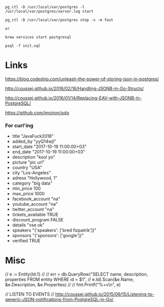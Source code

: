 ```
pg_ctl -D /usr/local/var/postgres -l /usr/local/var/postgres/server.log start

pg_ctl -D /usr/local/var/postgres stop -s -m fast

or

brew services start postgresql
```

```
psql -f init.sql
```

# Links

https://blog.codeship.com/unleash-the-power-of-storing-json-in-postgres/

http://coussej.github.io/2016/02/16/Handling-JSONB-in-Go-Structs/

http://coussej.github.io/2016/01/14/Replacing-EAV-with-JSONB-in-PostgreSQL/

https://github.com/jmoiron/sqlx


### For curl'ing

- title "JavaFuck2018"
- added_by "yyQ14wjI"
- start_date "2017-10-19 11:00:00+03"
- end_date "2017-10-19 11:00:00+03"
- description "kool yo"
- picture "pic url"
- country "USA"
- city "Los-Angeles"
- adress "Hollywood, 1"
- category "big data"
- min_price 100
- max_price 1000
- facebook_account "na"
- youtube_account "na"
- twitter_account  "na"
- tickets_available TRUE
- discount_program FALSE
- details "vse ok"
- speakers "{'speakers': ['bred fizpatrik']}"
- sponsors "{'sponsors': ['google']}"
- verified  TRUE

# Misc

// e := Entity{Id:1}
//
// err = db.QueryRow("SELECT name, description, properties FROM entity WHERE id = $1",
//               e.Id).Scan(&e.Name, &e.Description, &e.Properties)
//
// fmt.Printf("%+v\n", e)

// LISTEN TO EVENTS
// http://coussej.github.io/2015/09/15/Listening-to-generic-JSON-notifications-from-PostgreSQL-in-Go/


